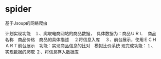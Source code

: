 # spider
基于Jsoup的网络爬虫

计划实现功能　１、爬取电商网站的商品数据，　具体数据为：商品ＵＲＬ　商品名称　商品价格　商品的具体描述　
２将信息入库　
３、前台展示，使用ＥＣＨＡＲＴ前台展示　功能：实现商品信息的比对　模拟比价系统
现完成功能：１、实现数据的爬取
２、将信息存入数据库

